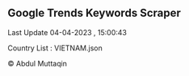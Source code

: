 

## Google Trends Keywords Scraper 
 
Last Update 04-04-2023 , 15:00:43

Country List :
VIETNAM.json



© Abdul Muttaqin 
